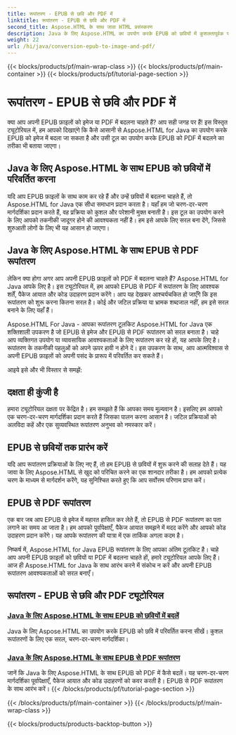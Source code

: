 ```yaml
---
title: रूपांतरण - EPUB से छवि और PDF में
linktitle: रूपांतरण - EPUB से छवि और PDF में
second_title: Aspose.HTML के साथ जावा HTML प्रसंस्करण
description: Java के लिए Aspose.HTML का उपयोग करके EPUB को छवियों में कुशलतापूर्वक परिवर्तित करें। यह चरण-दर-चरण मार्गदर्शिका प्रक्रिया को सरल बनाती है। EPUB को PDF में परिवर्तित करना भी सीखें।
weight: 22
url: /hi/java/conversion-epub-to-image-and-pdf/
---
```


{{< blocks/products/pf/main-wrap-class >}}
{{< blocks/products/pf/main-container >}}
{{< blocks/products/pf/tutorial-page-section >}}

# रूपांतरण - EPUB से छवि और PDF में

क्या आप अपनी EPUB फ़ाइलों को इमेज या PDF में बदलना चाहते हैं? आप सही जगह पर हैं! इस विस्तृत ट्यूटोरियल में, हम आपको दिखाएंगे कि कैसे आसानी से Aspose.HTML for Java का उपयोग करके EPUB को इमेज में बदला जा सकता है और उसी टूल का उपयोग करके EPUB को PDF में बदलने का तरीका भी बताया जाएगा। 

## Java के लिए Aspose.HTML के साथ EPUB को छवियों में परिवर्तित करना
यदि आप EPUB फ़ाइलों के साथ काम कर रहे हैं और उन्हें छवियों में बदलना चाहते हैं, तो Aspose.HTML for Java एक सीधा समाधान प्रदान करता है। यहाँ हम जो चरण-दर-चरण मार्गदर्शिका प्रदान करते हैं, वह प्रक्रिया को कुशल और परेशानी मुक्त बनाती है। इस टूल का उपयोग करने के लिए आपको तकनीकी जादूगर होने की आवश्यकता नहीं है। हम इसे आपके लिए सरल बना देंगे, जिससे शुरुआती लोगों के लिए भी यह आसान हो जाएगा।

## Java के लिए Aspose.HTML के साथ EPUB से PDF रूपांतरण
लेकिन क्या होगा अगर आप अपनी EPUB फ़ाइलों को PDF में बदलना चाहते हैं? Aspose.HTML for Java आपके लिए है। इस ट्यूटोरियल में, हम आपको EPUB से PDF में रूपांतरण के लिए आवश्यक शर्तें, पैकेज आयात और कोड उदाहरण प्रदान करेंगे। आप यह देखकर आश्चर्यचकित हो जाएँगे कि इस रूपांतरण को शुरू करना कितना सरल है। कोई और जटिल प्रक्रिया या भ्रामक शब्दजाल नहीं, हम इसे सरल बनाने के लिए यहाँ हैं।

Aspose.HTML For Java - आपका रूपांतरण टूलकिट
Aspose.HTML for Java एक शक्तिशाली उपकरण है जो EPUB से इमेज और EPUB से PDF रूपांतरण को सरल बनाता है। चाहे आप व्यक्तिगत उपयोग या व्यावसायिक आवश्यकताओं के लिए रूपांतरण कर रहे हों, यह आपके लिए है। रूपांतरण के तकनीकी पहलुओं को अपने ऊपर हावी न होने दें। इस उपकरण के साथ, आप आत्मविश्वास से अपनी EPUB फ़ाइलों को अपनी पसंद के प्रारूप में परिवर्तित कर सकते हैं। 

आइये इसे और भी विस्तार से समझें:

## दक्षता ही कुंजी है
हमारा ट्यूटोरियल दक्षता पर केंद्रित है। हम समझते हैं कि आपका समय मूल्यवान है। इसलिए हम आपको एक चरण-दर-चरण मार्गदर्शिका प्रदान करते हैं जिसका पालन करना आसान है। जटिल प्रक्रियाओं को अलविदा कहें और एक सुव्यवस्थित रूपांतरण अनुभव को नमस्कार करें।

## EPUB से छवियों तक प्रारंभ करें
यदि आप रूपांतरण प्रक्रियाओं के लिए नए हैं, तो हम EPUB से छवियों में शुरू करने की सलाह देते हैं। यह जावा के लिए Aspose.HTML से खुद को परिचित करने का एक शानदार तरीका है। हम आपको प्रत्येक चरण के माध्यम से मार्गदर्शन करेंगे, यह सुनिश्चित करते हुए कि आप सर्वोत्तम परिणाम प्राप्त करें।

## EPUB से PDF रूपांतरण
एक बार जब आप EPUB से इमेज में महारत हासिल कर लेते हैं, तो EPUB से PDF रूपांतरण का पता लगाने का समय आ जाता है। हम आपको पूर्वापेक्षाएँ, पैकेज आयात समझने में मदद करेंगे और आपको कोड उदाहरण प्रदान करेंगे। यह आपके रूपांतरण की यात्रा में एक तार्किक अगला कदम है।

निष्कर्ष में, Aspose.HTML for Java EPUB रूपांतरण के लिए आपका अंतिम टूलकिट है। चाहे आप अपनी EPUB फ़ाइलों को छवियों या PDF में बदलना चाहते हों, हमारे ट्यूटोरियल आपके लिए हैं। आज ही Aspose.HTML for Java के साथ आरंभ करने में संकोच न करें और अपनी EPUB रूपांतरण आवश्यकताओं को सरल बनाएँ।
## रूपांतरण - EPUB से छवि और PDF ट्यूटोरियल
### [Java के लिए Aspose.HTML के साथ EPUB को छवियों में बदलें](./convert-epub-to-image/)
Java के लिए Aspose.HTML का उपयोग करके EPUB को छवि में परिवर्तित करना सीखें। कुशल रूपांतरणों के लिए एक सरल, चरण-दर-चरण मार्गदर्शिका।
### [Java के लिए Aspose.HTML के साथ EPUB से PDF रूपांतरण](./convert-epub-to-pdf/)
जानें कि Java के लिए Aspose.HTML के साथ EPUB को PDF में कैसे बदलें। यह चरण-दर-चरण मार्गदर्शिका पूर्वापेक्षाएँ, पैकेज आयात और कोड उदाहरणों को कवर करती है। EPUB से PDF रूपांतरण के साथ आरंभ करें।
{{< /blocks/products/pf/tutorial-page-section >}}

{{< /blocks/products/pf/main-container >}}
{{< /blocks/products/pf/main-wrap-class >}}

{{< blocks/products/products-backtop-button >}}
